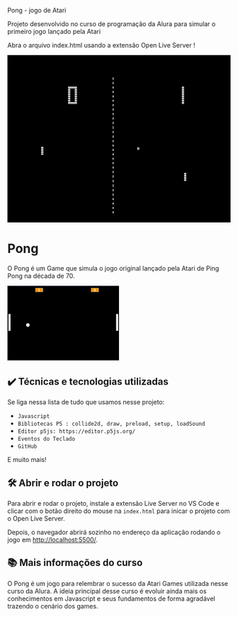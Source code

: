 Pong - jogo de Atari

Projeto desenvolvido no curso de programação da Alura para simular o primeiro jogo lançado pela Atari

Abra o arquivo index.html usando a extensão Open Live Server !


![Pong](PongOriginal.png)

# Pong

O Pong é um Game que simula o jogo original lançado pela Atari de Ping Pong na década de 70.

<img src="screencapture.png" alt="Imagem do Pong" width="50%">


## ✔️ Técnicas e tecnologias utilizadas

Se liga nessa lista de tudo que usamos nesse projeto:

- `Javascript`
- `Bibliotecas P5 : collide2d, draw, preload, setup, loadSound`
- `Editor p5js: https://editor.p5js.org/`
- `Eventos do Teclado`
- `GitHub`

E muito mais!

## 🛠️ Abrir e rodar o projeto

Para abrir e rodar o projeto, instale a extensão Live Server no VS Code e clicar com o botão direito do mouse na `index.html` para inicar o projeto com o Open Live Server.

Depois, o navegador abrirá sozinho no endereço da aplicação rodando o jogo em <a href="http://localhost:5500/">http://localhost:5500/</a>.

## 📚 Mais informações do curso

O Pong é um jogo para relembrar o sucesso da Atari Games utilizada nesse curso da Alura.
A ideia principal desse curso é evoluir ainda mais os conhecimentos em Javascript e seus fundamentos de forma agradável trazendo o cenário dos games.